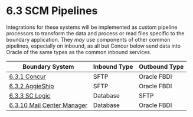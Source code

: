# 6.3 SCM Pipelines


Integrations for these systems will be implemented as custom pipeline processors to transform the data and process or read files specific to the boundary application.  They _may_ use components of other common pipelines, especially on inbound, as all but Concur below send data into Oracle of the same types as the common inbound services.

| Boundary System                                                                                       | Inbound Type | Outbound Type |
| ----------------------------------------------------------------------------------------------------- | ------------ | ------------- |
| [6.3.1 Concur](#/6.3%20SCM%20Pipelines/6.3.1%20Concur/HOME ':ignore')                                 | SFTP         | Oracle FBDI   |
| [6.3.2 AggieShip](#/6.3%20SCM%20Pipelines/6.3.2%20AggieShip/HOME ':ignore')                           | SFTP         | Oracle FBDI   |
| [6.3.3 SC Logic](#/6.3%20SCM%20Pipelines/6.3.3%20SC%20Logic/HOME ':ignore')                           | Database     | SFTP          |
| [6.3.10 Mail Center Manager](#/6.3%20SCM%20Pipelines/6.3.10%20Mail%20Center%20Manager/HOME ':ignore') | Database     | Oracle FBDI   |
